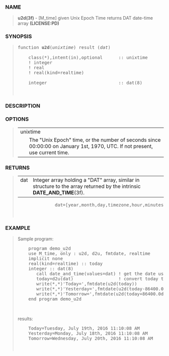 <?
<body>
  <a name="top" id="top"></a>
  <div id="Container">
    <div id="Content">
      <div class="c51">
      </div><a name="0"></a>
      <h3><a name="0">NAME</a></h3>
      <blockquote>
        <b>u2d(3f)</b> - [M_time] given Unix Epoch Time returns DAT date-time array <b>(LICENSE:PD)</b>
      </blockquote><a name="contents" id="contents"></a>
      <a name="8"></a>
      <h3><a name="8">SYNOPSIS</a></h3>
      <blockquote>
        <pre>
function <b>u2d</b>(<i>unixtime</i>) result (<i>dat</i>)
<br />    class(*),intent(in),optional      :: unixtime
    ! integer
    ! real
    ! real(kind=realtime)
<br />    integer                           :: dat(8)
<br />
</pre>
      </blockquote><a name="2"></a>
      <h3><a name="2">DESCRIPTION</a></h3><a name="3"></a>
      <h3><a name="3">OPTIONS</a></h3>
      <blockquote>
        <table cellpadding="3">
          <tr valign="top">
            <td class="c52" colspan="2">unixtime</td>
          </tr>
          <tr valign="top">
            <td width="6%"></td>
            <td>The "Unix Epoch" time, or the number of seconds since 00:00:00 on January 1st, 1970, UTC. If not present, use current time.</td>
          </tr>
        </table>
      </blockquote><a name="4"></a>
      <h3><a name="4">RETURNS</a></h3>
      <blockquote>
        <table cellpadding="3">
          <tr valign="top">
            <td class="c52" width="6%" nowrap="nowrap">dat</td>
            <td valign="bottom">Integer array holding a "DAT" array, similar in structure to the array returned by the intrinsic
            <b>DATE_AND_TIME</b>(3f).</td>
          </tr>
        </table><!-- .nf -->
        <pre>
              dat=[year,month,day,timezone,hour,minutes,seconds,milliseconds]
<br />
</pre>
      </blockquote><a name="5"></a>
      <h3><a name="5">EXAMPLE</a></h3>
      <blockquote>
        Sample program:
        <pre>
    program demo_u2d
    use M_time, only : u2d, d2u, fmtdate, realtime
    implicit none
    real(kind=realtime) :: today
    integer :: dat(8)
       call date_and_time(values=dat) ! get the date using intrinsic
       today=d2u(dat)                 ! convert today to Julian Date
       write(*,*)'Today=',fmtdate(u2d(today))
       write(*,*)'Yesterday=',fmtdate(u2d(today-86400.0d0)) ! subtract day
       write(*,*)'Tomorrow=',fmtdate(u2d(today+86400.0d0))  ! add day
    end program demo_u2d
<br />
</pre>results:
        <pre>
    Today=Tuesday, July 19th, 2016 11:10:08 AM
    Yesterday=Monday, July 18th, 2016 11:10:08 AM
    Tomorrow=Wednesday, July 20th, 2016 11:10:08 AM
<br />
</pre>
      </blockquote><a name="6"></a>
    </div>
  </div>
</body>
